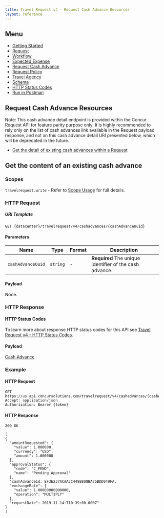 ```yaml
---
title: Travel Request v4 - Request Cash Advance Resources
layout: reference
---
```


## Menu

* [Getting Started](./v4.get-started.html)
* [Request](./v4.endpoints.request-resources.html)
* [Workflow](./v4.endpoints.workflow-resources.html)
* [Expected Expense](./v4.endpoints.expected-expense-resources.html)
* [Request Cash Advance](./v4.endpoints.cashadvance-resources.html)
* [Request Policy](./v4.endpoints.policy-resources.html)
* [Travel Agency](./v4.endpoints.travel-agency-resources.html)
* [Schema](./v4.endpoints.schemas.html)
* [HTTP Status Codes](./v4.response-codes.html)
* [Run in Postman](https://app.getpostman.com/run-collection/8273d843078f0bcf0823)

## Request Cash Advance Resources <a name="request-cash-advance-resource"></a>


Note: This cash advance detail endpoint is provided within the Concur Request API for feature parity purpose only. It is highly recommended to rely only on the list of cash advances link available in the Request payload response, and not on this cash advance detail URI presented below, which will be deprecated in the future.

* [Get the detail of existing cash advances within a Request](#get-request-cash-advance-resource)

## Get the content of an existing cash advance <a name="get-request-cash-advance-resource"></a>

### Scopes

`travelrequest.write` - Refer to [Scope Usage](./v4.get-started.html#scope-usage) for full details.

### HTTP Request

##### URI Template

```
GET {datacenter}/travelrequest/v4/cashadvances/{cashAdvanceUuid}
```

#### Parameters

Name|Type|Format|Description
---|---|---|---
`cashAdvanceUuid`|`string`|-|**Required** The unique identifier of the cash advance.

#### Payload

None.

### HTTP Response

#### HTTP Status Codes

To learn more about response HTTP status codes for this API see [Travel Request v4 - HTTP Status Codes](./v4.response-codes.html).

#### Payload

[Cash Advance](./v4.endpoints.schemas.html#schema-cashadvance)

### Example

#### HTTP Request

```shell
GET https://us.api.concursolutions.com/travelrequest/v4/cashadvances/{cashAdvanceUuid}
Accept: application/json
Authorization: Bearer {token}
```

#### HTTP Response

```shell
200 OK
```

```json.
[
{
  "amountRequested": {
    "value": 1.000000,
    "currency": "USD",
    "amount": 1.000000
  },
  "approvalStatus": {
    "code": "C_PEND",
    "name": "Pending Approval"
  },
  "cashAdvanceId: EF3E237ACAA3C449B808BA75BDD049FA,
  "exchangeRate": {
    "value": 1.00000000000000,
    "operation": "MULTIPLY"
  },
  "requestDate": 2019-11-14:T10:39:00.000Z"
}
]

```



